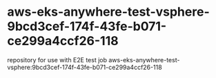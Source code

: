 # aws-eks-anywhere-test-vsphere-9bcd3cef-174f-43fe-b071-ce299a4ccf26-118
repository for use with E2E test job aws-eks-anywhere-test-vsphere:9bcd3cef-174f-43fe-b071-ce299a4ccf26-118
